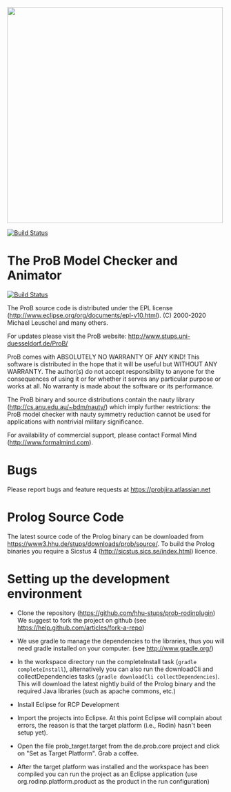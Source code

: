 <img src="https://github.com/hhu-stups/prob-rodinplugin/raw/develop/logo.png" width="500" align="center">

[![Build Status](https://travis-ci.org/hhu-stups/prob-rodinplugin.svg?branch=develop)](https://travis-ci.org/hhu-stups/prob-rodinplugin)

# The ProB Model Checker and Animator

[![Build Status](https://travis-ci.org/hhu-stups/prob-rodinplugin.svg?branch=develop)](https://travis-ci.org/hhu-stups/prob-rodinplugin)

The ProB source code is distributed under the EPL license (http://www.eclipse.org/org/documents/epl-v10.html).
(C) 2000-2020 Michael Leuschel and many others.

For updates please visit the ProB website: http://www.stups.uni-duesseldorf.de/ProB/

ProB comes with ABSOLUTELY NO WARRANTY OF ANY KIND! This software is distributed in the hope that it will be useful but WITHOUT ANY WARRANTY. The author(s) do not accept responsibility to anyone for the consequences of using it or for whether it serves any particular purpose or works at all. No warranty is made about the software or its performance.

The ProB binary and source distributions contain the nauty library (http://cs.anu.edu.au/~bdm/nauty/) which imply further restrictions: the ProB model checker with nauty symmetry reduction cannot be used for applications with nontrivial military significance.

For availability of commercial support, please contact Formal Mind (http://www.formalmind.com).

# Bugs
Please report bugs and feature requests at https://probjira.atlassian.net

# Prolog Source Code
The latest source code of the Prolog binary can be downloaded from https://www3.hhu.de/stups/downloads/prob/source/.
To build the Prolog binaries you require a Sicstus 4 (http://sicstus.sics.se/index.html) licence.


# Setting up the development environment

- Clone the repository (https://github.com/hhu-stups/prob-rodinplugin)
  We suggest to fork the project on github (see https://help.github.com/articles/fork-a-repo)

- We use gradle to manage the dependencies to the libraries, thus you will need gradle installed on your computer.
  (see http://www.gradle.org/)

- In the workspace directory run the completeInstall task (```gradle completeInstall```), alternatively you can also run the downloadCli and collectDependencies tasks (```gradle downloadCli collectDependencies```). This will download the latest nightly build of the Prolog binary and the required Java libraries (such as apache commons, etc.)

- Install Eclipse for RCP Development

- Import the projects into Eclipse. At this point Eclipse will complain about errors, the reason is that the target platform (i.e., Rodin) hasn't been setup yet).

- Open the file prob_target.target from the de.prob.core project and click on "Set as Target Platform". Grab a coffee.

- After the target platform was installed and the workspace has been compiled you can run the project as an Eclipse application (use org.rodinp.platform.product as the product in the run configuration)
